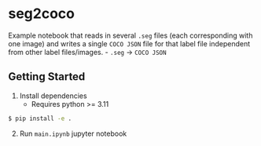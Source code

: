 # seg2coco
Example notebook that reads in several `.seg` files (each corresponding with one image) and writes a single `COCO JSON` file for that label file independent from other label files/images.  - `.seg` -> `COCO JSON`



## Getting Started
1. Install dependencies
    - Requires python >= 3.11
```bash
$ pip install -e .
```
2. Run `main.ipynb` jupyter notebook